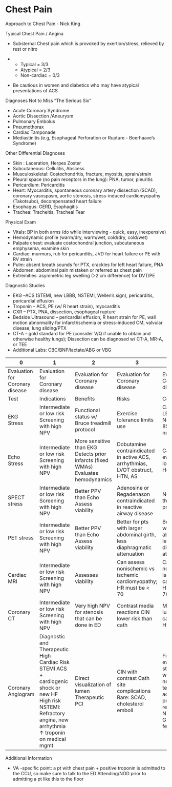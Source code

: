 # Chest Pain
 
Approach to Chest Pain - Nick King

Typical Chest Pain / Angina

-   Substernal Chest pain which is provoked by exertion/stress, relieved
    by rest or nitro

<!-- -->

-   -   Typical = 3/3
    -   Atypical = 2/3
    -   Non-cardiac = 0/3

<!-- -->

-   Be cautious in women and diabetics who may have atypical
    presentations of ACS

Diagnoses Not to Miss “The Serious Six”

-   Acute Coronary Syndrome
-   Aortic
    Dissection
    /Aneurysm
-   Pulmonary Embolus
-   Pneumothorax
-   Cardiac Tamponade
-   Mediastinitis (e.g, Esophageal Perforation or Rupture - Boerhaave’s
    Syndrome)

Other Differential Diagnoses

-   Skin
    : Laceration, Herpes Zoster
-   Subcutaneous: Cellulitis, Abscess
-   Musculoskeletal: Costochondritis, fracture, myositis, sprain/strain
-   Pleural space (no pain receptors in the lung): PNA, tumor, pleuritis
-   Pericardium: Pericarditis
-   Heart: Myocarditis, spontaneous coronary artery dissection (SCAD),
    coronary vasospasm, aortic stenosis, stress-induced cardiomyopathy
    (Takotsubo), decompensated heart failure
-   Esophagus: GERD, Esophagitis
-   Trachea: Tracheitis, Tracheal Tear

Physical Exam

-   Vitals: BP in both arms (do while interviewing - quick, easy,
    inexpensive)
-   Hemodynamic profile (warm/dry, warm/wet, cold/dry, cold/wet)
-   Palpate chest: evaluate costochondral junction, subcutaneous
    emphysema, examine skin
-   Cardiac: murmurs, rub for pericarditis, JVD for heart failure or PE
    with RV strain
-   Pulm: absent breath sounds for PTX, crackles for left heart failure,
    PNA
-   Abdomen: abdominal pain mistaken or referred as chest pain
-   Extremities: asymmetric leg swelling (>2 cm difference) for DVT/PE

Diagnostic Studies

-   EKG
    –ACS (STEMI, new LBBB, NSTEMI, Wellen’s sign), pericarditis,
    pericardial effusion
-   Troponin
    – ACS, PE (w/ R heart strain), myocarditis
-   CXR
    – PTX, PNA, dissection, esophageal rupture
-   Bedside Ultrasound
    – pericardial effusion, R heart strain for PE, wall motion
    abnormality for infarct/ischemia or stress-induced CM, valvular
    disease, lung sliding/PTX
-   CT-A
    – gold standard for PE (consider V/Q if unable to obtain and
    otherwise healthy lungs); Dissection can be diagnosed w/ CT-A, MR-A,
    or TEE
-   Additional Labs:
    CBC/BNP/lactate/ABG or VBG

| 0                               | 1                                                                                                                                                                   | 2                                                                                  | 3                                                                             | 4                                                                                                                                                                              |
|---------------------------------|---------------------------------------------------------------------------------------------------------------------------------------------------------------------|------------------------------------------------------------------------------------|-------------------------------------------------------------------------------|--------------------------------------------------------------------------------------------------------------------------------------------------------------------------------|
| Evaluation for Coronary disease | Evaluation for Coronary disease                                                                                                                                     | Evaluation for Coronary disease                                                    | Evaluation for Coronary disease                                               | Evaluation for Coronary disease                                                                                                                                                |
| Test                            | Indications                                                                                                                                                         | Benefits                                                                           | Risks                                                                         | Considerations                                                                                                                                                                 |
| EKG Stress                      | Intermediate or low risk Screening with high NPV                                                                                                                    | Functional status w/ Bruce treadmill protocol                                      | Exercise tolerance limits use                                                 | Cannot have LBBB Nondiagnostic if 85% target HR not achieved                                                                                                                   |
| Echo Stress                     | Intermediate or low risk Screening with high NPV                                                                                                                    | More sensitive than EKG Detects prior infarcts (fixed WMAs) Evaluates hemodynamics | Dobutamine contraindicated in active ACS, arrhythmias, LVOT obstruct, HTN, AS | Can be useful to eval low grade low flow AS Hold BB                                                                                                                            |
| SPECT stress                    | Intermediate or low risk Screening with high NPV                                                                                                                    | Better PPV than Echo Assess viability                                              | Adenosine or Regadenason contraindicated in reactive airway disease           | No caffeine or theophylline prior                                                                                                                                              |
| PET stress                      | Intermediate or low risk Screening with high NPV                                                                                                                    | Better PPV than Echo Assess viability                                              | Better for pts with larger abdominal girth, less diaphragmatic attenuation    | Better for pts with larger abdominal girth, less diaphragmatic attenuation                                                                                                     |
| Cardiac MRI                     | Intermediate or low risk Screening with high NPV                                                                                                                    | Assesses viability                                                                 | Can assess nonischemic vs ischemic cardiomyopathy; HR must be \< 70           | Can assess nonischemic vs ischemic cardiomyopathy; HR must be \< 70                                                                                                            |
| Coronary CT                     | Intermediate or low risk Screening with high NPV                                                                                                                    | Very high NPV for stenosis that can be done in ED                                  | Contrast media reactions CIN lower risk than cath                             | Might have poor lumen if heavy calcium burden HR \< 70                                                                                                                         |
| Coronary Angiogram              | Diagnostic and Therapeutic High Cardiac Risk STEMI ACS + cardiogenic shock or new HF High risk NSTEMI: Refractory angina, new arrhythmia ↑ troponin on medical mgmt | Direct visualization of lumen Therapeutic PCI                                      | CIN with contrast Cath site complications Rare: SCAD, cholesterol emboli      | First line evaluation of stable in angina with pts w/HF or new HF Positive test often Radial access preferred Case request cath lab NPO MN prior Groin check if femoral access |

Additional Information

-   VA
    -specific point: a pt with chest pain + positive troponin is
    admitted to the CCU, so make sure to talk to the ED Attending/NOD
    prior to admitting a pt like this to the floor
